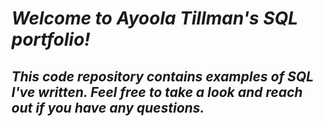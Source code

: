 # ***Welcome to Ayoola Tillman's SQL portfolio!*** 
## *This code repository contains examples of SQL I've written. Feel free to take a look and reach out if you have any questions.*
